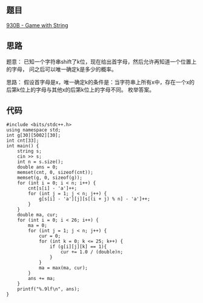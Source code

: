 ## 题目

[930B - Game with String](http://codeforces.com/problemset/problem/930/B)

## 思路

题意： 
已知一个字符串shift了k位，现在给出首字母，然后允许再知道一个位置上的字母， 
问之后可以唯一确定k是多少的概率。 
 
思路： 
假设首字母是x，唯一确定k的条件是：当字符串上所有x中，存在一个x的后第k位上的字母与其他x的后第k位上的字母不同。
枚举答案。

## 代码


```
#include <bits/stdc++.h>  
using namespace std;  
int g[30][5002][30];  
int cnt[33];  
int main() {  
    string s;  
    cin >> s;  
    int n = s.size();   
    double ans = 0;  
    memset(cnt, 0, sizeof(cnt));  
    memset(g, 0, sizeof(g));  
    for (int i = 0; i < n; i++) {  
        cnt[s[i] - 'a']++;  
        for (int j = 1; j < n; j++) {  
            g[s[i] - 'a'][j][s[(i + j) % n] - 'a']++;  
        }  
    }  
    double ma, cur;  
    for (int i = 0; i < 26; i++) {  
        ma = 0;  
        for (int j = 1; j < n; j++) {  
            cur = 0;  
            for (int k = 0; k <= 25; k++) {  
                if (g[i][j][k] == 1){  
                    cur += 1.0 / (double)n;  
                }  
            }  
            ma = max(ma, cur);  
        }  
        ans += ma;  
    }  
    printf("%.9lf\n", ans);  
}
```